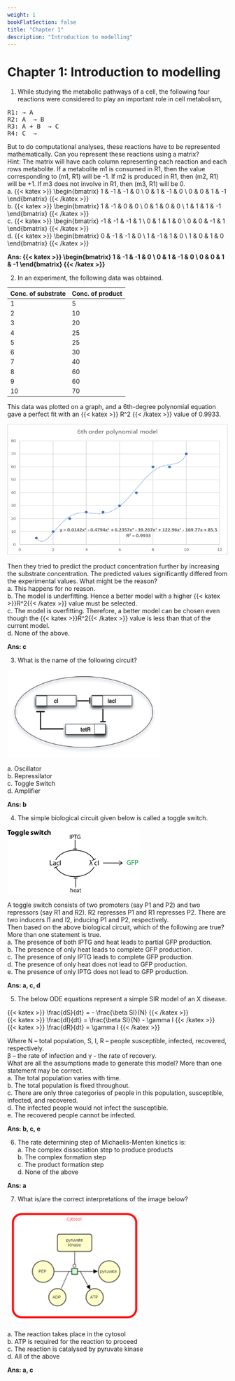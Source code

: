 ```yaml
---
weight: 1
bookFlatSection: false
title: "Chapter 1"
description: "Introduction to modelling"
---
```


# Chapter 1: Introduction to modelling

1.  While studying the metabolic pathways of a cell, the following four reactions were considered to play an important role in cell metabolism,
<pre>
R1: &rightarrow; A
R2: A  &rightarrow; B
R3: A + B  &rightarrow; C
R4: C  &rightarrow; 
</pre>
But to do computational analyses, these reactions have to be represented mathematically. Can you represent these reactions using a matrix?  
Hint: The matrix will have each column representing each reaction and each rows metabolite. If a metabolite m1 is consumed in R1, then the value corresponding to (m1, R1) will be -1. If m2 is produced in R1, then (m2, R1) will be +1. If m3 does not involve in R1, then (m3, R1) will be 0.  
a.  {{< katex >}}
    \begin{bmatrix}
    1 & -1 & -1 & 0 \\
    0 & 1 & -1 & 0 \\
    0 & 0 & 1 & -1
    \end{bmatrix} {{< /katex >}}  
b.  {{< katex >}}
    \begin{bmatrix}
    1 & -1 & 0 & 0 \\
    0 & 1 & 0 & 0 \\
    1 & 1 & 1 & -1
    \end{bmatrix} {{< /katex >}}  
c.  {{< katex >}}
    \begin{bmatrix}
    -1 & -1 & -1 & 1 \\
    0 & 1 & 1 & 0 \\
    0 & 0 & -1 & 1
    \end{bmatrix} {{< /katex >}}  
d. {{< katex >}}
    \begin{bmatrix}
    0 & -1 & -1 & 0 \\
    1 & -1 & 1 & 0 \\
    1 & 0 & 1 & 0
    \end{bmatrix} {{< /katex >}}

**Ans: {{< katex >}}
    \begin{bmatrix}
    1 & -1 & -1 & 0 \\
    0 & 1 & -1 & 0 \\
    0 & 0 & 1 & -1
    \end{bmatrix} {{< /katex >}}**


2.  In an experiment, the following data was obtained.  

|Conc. of substrate|Conc. of product|
|------------------|----------------|
|       1          |        5       |
|       2          |        10      |
|       3          |        20      |
|       4          |        25      |
|       5          |        25      |
|       6          |        30      |
|       7          |        40      |
|       8          |        60      |
|       9          |        60      |
|       10         |        70      |

This data was plotted on a graph, and a 6th-degree polynomial equation gave a perfect fit with an {{< katex >}} R^2 {{< /katex >}} value of 0.9933.

<img src="graph_fitting.png" width="550" height="300" />

Then they tried to predict the product concentration further by increasing the substrate concentration. The predicted values significantly differed from the experimental values. What might be the reason?  
a.  This happens for no reason.  
b.  The model is underfitting. Hence a better model with a higher {{< katex >}}R^2{{< /katex >}} value must be selected.  
c.  The model is overfitting. Therefore, a better model can be chosen even though the {{< katex >}}R^2{{< /katex >}} value is less than that of the current model.  
d.  None of the above.  

**Ans: c**

3.  What is the name of the following circuit?

<img src="repressilator.png" width="350" height="200" />

a.  Oscillator  
b.  Repressilator  
c.  Toggle Switch  
d.  Amplifier  

**Ans: b**

4.  The simple biological circuit given below is called a toggle switch.

![switch](toggle_switch_circuits.png)

A toggle switch consists of two promoters (say P1 and P2) and two repressors (say R1 and R2). R2 represses P1 and R1 represses P2. There are two inducers I1 and I2, inducing P1 and P2, respectively.  
Then based on the above biological circuit, which of the following are true? More than one statement is true.  
a.  The presence of both IPTG and heat leads to partial GFP production.  
b.  The presence of only heat leads to complete GFP production.  
c.  The presence of only IPTG leads to complete GFP production.  
d.  The presence of only heat does not lead to GFP production.  
e.  The presence of only IPTG does not lead to GFP production.  

**Ans: a, c, d**

5.  The below ODE equations represent a simple SIR model of an X disease.  

{{< katex >}} \frac{dS}{dt} = - \frac{\beta SI}{N} {{< /katex >}}  
{{< katex >}} \frac{dI}{dt} = \frac{\beta SI}{N} - \gamma I {{< /katex >}}  
{{< katex >}} \frac{dR}{dt} = \gamma I {{< /katex >}}  

Where N – total population, S, I, R – people susceptible, infected, recovered, respectively.  
β – the rate of infection and γ - the rate of recovery.  
What are all the assumptions made to generate this model? More than one statement may be correct.  
a.  The total population varies with time.  
b.  The total population is fixed throughout.  
c.  There are only three categories of people in this population, susceptible, infected, and recovered.  
d.  The infected people would not infect the susceptible.  
e.  The recovered people cannot be infected.  

**Ans: b, c, e**

6.  The rate determining step of Michaelis-Menten kinetics is:  
a.  The complex dissociation step to produce products  
b.  The complex formation step  
c.  The product formation step  
d.  None of the above  

**Ans: a**

7.  What is/are the correct interpretations of the image below?

![rxn](rxn_graph.png)

a.  The reaction takes place in the cytosol  
b.  ATP is required for the reaction to proceed  
c.  The reaction is catalysed by pyruvate kinase  
d.  All of the above  

**Ans: a, c**